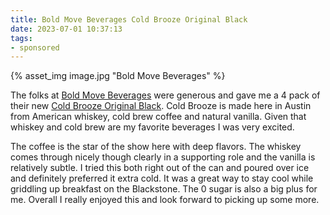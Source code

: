 ```yaml
---
title: Bold Move Beverages Cold Brooze Original Black
date: 2023-07-01 10:37:13
tags:
- sponsored
---
```


{% asset_img image.jpg "Bold Move Beverages" %}

The folks at [Bold Move Beverages](https://www.instagram.com/boldmovebevs/) were generous and gave me a 4 pack of their new [Cold Brooze Original Black](https://boldmovebeverages.com/). Cold Brooze is made here in Austin from American whiskey, cold brew coffee and natural vanilla. Given that whiskey and cold brew are my favorite beverages I was very excited.

The coffee is the star of the show here with deep flavors. The whiskey comes through nicely though clearly in a supporting role and the vanilla is relatively subtle. I tried this both right out of the can and poured over ice and definitely preferred it extra cold. It was a great way to stay cool while griddling up breakfast on the Blackstone. The 0 sugar is also a big plus for me. Overall I really enjoyed this and look forward to picking up some more.
